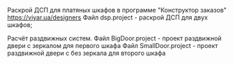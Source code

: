 Раскрой ДСП для платяных шкафов в программе "Конструктор заказов" https://viyar.ua/designers
Файл dsp.project - раскрой ДСП для двух шкафов;

Расчёт раздвижных систем.
Файл BigDoor.project - проект раздвижной двери с зеркалом для первого шкафа
Файл SmallDoor.project - проект раздвижной двери с без зеркала для второго шкафа
